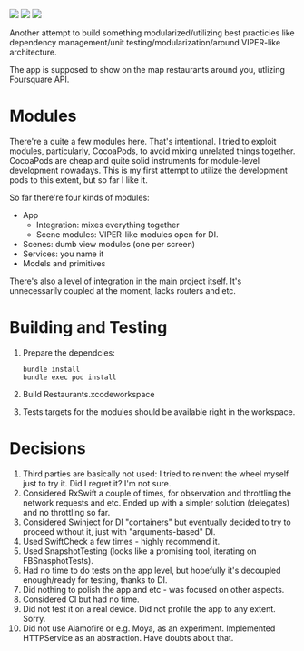 [![](https://travis-ci.org/grigorye/Restaurants.svg?branch=master)](https://travis-ci.org/grigorye/Restaurants)
[![](https://codecov.io/gh/grigorye/Restaurants/branch/master/graph/badge.svg)](https://codecov.io/gh/grigorye/Restaurants)
[![](https://gitlab.com/grigorye/Restaurants/badges/master/pipeline.svg)](https://gitlab.com/grigorye/Restaurants/commits/master)

Another attempt to build something modularized/utilizing best practicies like dependency management/unit testing/modularization/around VIPER-like architecture.

The app is supposed to show on the map restaurants around you, utlizing Foursquare API.

# Modules

There're a quite a few modules here. That's intentional. I tried to exploit modules, particularly, CocoaPods, to avoid mixing unrelated things together. CocoaPods are cheap and quite solid instruments for module-level development nowadays. This is my first attempt to utilize the development pods to this extent, but so far I like it.

So far there're four kinds of modules:

- App
	- Integration: mixes everything together
	- Scene modules: VIPER-like modules open for DI.
- Scenes: dumb view modules (one per screen)
- Services: you name it
- Models and primitives

There's also a level of integration in the main project itself. It's unnecessarily coupled at the moment, lacks routers and etc.

# Building and Testing

1. Prepare the dependcies:

	```
	bundle install
	bundle exec pod install
	```

2. Build Restaurants.xcodeworkspace
3. Tests targets for the modules should be available right in the workspace.

# Decisions

1. Third parties are basically not used: I tried to reinvent the wheel myself just to try it. Did I regret it? I'm not sure.
2. Considered RxSwift a couple of times, for observation and throttling the network requests and etc. Ended up with a simpler solution (delegates) and no throttling so far.
3. Considered Swinject for DI "containers" but eventually decided to try to proceed without it, just with "arguments-based" DI.
4. Used SwiftCheck a few times - highly recommend it.
5. Used SnapshotTesting (looks like a promising tool, iterating on FBSnasphotTests).
6. Had no time to do tests on the app level, but hopefully it's decoupled enough/ready for testing, thanks to DI.
7. Did nothing to polish the app and etc - was focused on other aspects.
8. Considered CI but had no time.
9. Did not test it on a real device. Did not profile the app to any extent. Sorry.
10. Did not use Alamofire or e.g. Moya, as an experiment. Implemented HTTPService as an abstraction. Have doubts about that.
